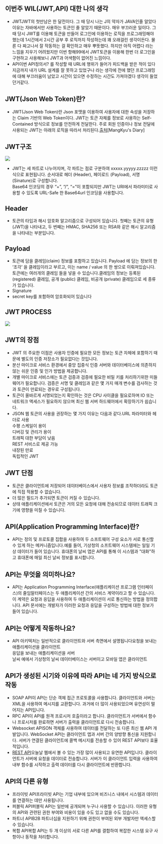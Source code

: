 ## 이번주 WIL(JWT,API) 대한 나의 생각

-   JWTJWT의 첫만남은 한 달전이다. 그 때 당시 나는 J의 약자가 JAVA인줄 알았다 이유는 자바에서만 사용하는 토큰인 줄 알았기 때문이다. 매우 부끄러운 일이다. 그 때 당시 JWT를 이용해 토큰을 만들어 로그인에 이용하는 로직을 프로그래밍해야 했는데 1시간에서 2시간 공부 후 로직까지 작성하는데 꽤 오래걸린 생각이든다. 물론 다 짜고나서 잘 작동하는 걸 확인하고 매우 뿌뜻했다. 하지만 아직 어렵다 라는 느낌을 지우기 어려웠지만 이번 항해99에서 JWT토큰을 이용해 한번 더 로그인을 구현하고 사용해보니 JWT과 어색함이 없어진 느낌이다.
-   API이번 API정의서? 를 작성할 때 URL에 행위가 들어가 피드백을 받은 적이 있다 지금까지 내가 URL 설계를 잘 못하고 있었구나 라는 생각에 전에 했던 프로그래밍에 대해 부끄러움이 남았고 시간이 있으면 수정하는 시간도 가져야겠다 생각이 들었던거같다.

## JWT(Json Web Token)란?

-   JWT(Json Web Token)란 Json 포맷을 이용하여 사용자에 대한 속성을 저장하는 Claim 기반의 Web Token이다. JWT는 토큰 자체를 정보로 사용하는 Self-Contained 방식으로 정보를 안전하게 전달한다. 주로 회원 인증이나 정보 전달에 사용되는 JWT는 아래의 로직을 따라서 처리된다.[출처](https://mangkyu.tistory.com/56)\[MangKyu's Diary\]

## JWT구조

![](https://i2.wp.com/www.opennaru.com/wp-content/uploads/2018/08/JWT_Stacks.png?fit=1200%2C300)

-   JWT는 세 파트로 나누어지며, 각 파트는 점로 구분하여 xxxxx.yyyyy.zzzzz 이런식으로 표현됩니다. 순서대로 헤더 (Header), 페이로드 (Payload), 서명 (Sinature)로 구성합니다.  
    Base64 인코딩의 경우 “+”, “/”, “=”이 포함되지만 JWT는 URI에서 파라미터로 사용할 수 있도록 URL-Safe 한 Base64url 인코딩을 사용합니다.

## Header

-   토큰의 타입과 해시 암호화 알고리즘으로 구성되어 있습니다. 첫째는 토큰의 유형 (JWT)을 나타내고, 두 번째는 HMAC, SHA256 또는 RSA와 같은 해시 알고리즘을 나타내는 부분입니다.

## Payload

-   토큰에 담을 클레임(claim) 정보를 포함하고 있습니다. Payload 에 담는 정보의 한 ‘조각’ 을 클레임이라고 부르고, 이는 name / value 의 한 쌍으로 이뤄져있습니다. 토큰에는 여러개의 클레임 들을 넣을 수 있습니다.클레임의 정보는 등록된 (registered) 클레임, 공개 (public) 클레임, 비공개 (private) 클레임으로 세 종류가 있습니다.
-   Signature
-   secret key를 포함하여 암호화되어 있습니다

## JWT PROCESS

![](https://i1.wp.com/www.opennaru.com/wp-content/uploads/2018/08/jwt_process_image_v2.png?fit=1920%2C1080)

## JWT의 장점

-   JWT 의 주요한 이점은 사용자 인증에 필요한 모든 정보는 토큰 자체에 포함하기 때문에 별도의 인증 저장소가 필요없다는 것입니다.
-   분산 마이크로 서비스 환경에서 중앙 집중식 인증 서버와 데이터베이스에 의존하지 않는 쉬운 인증 및 인가 방법을 제공합니다.
-   개별 마이크로 서비스에는 토큰 검증과 검증에 필요한 비밀 키를 처리하기위한 미들웨어가 필요합니다. 검증은 서명 및 클레임과 같은 몇 가지 매개 변수를 검사하는 것과 토큰이 만료되는 경우로 구성됩니다.
-   토큰이 올바르게 서명되었는지 확인하는 것은 CPU 사이클을 필요로하며 IO 또는 네트워크 액세스가 필요하지 않으며 최신 웹 서버 하드웨어에서 확장하기가 쉽습니다.
-   JSON 웹 토큰의 사용을 권장하는 몇 가지 이유는 다음과 같다.URL 파라미터와 헤더로 사용  
    수평 스케일이 용이  
    디버깅 및 관리가 용이  
    트래픽 대한 부담이 낮음  
    REST 서비스로 제공 가능  
    내장된 만료  
    독립적인 JWT

## JWT 단점

-   토큰은 클라이언트에 저장되어 데이터베이스에서 사용자 정보를 조작하더라도 토큰에 직접 적용할 수 없습니다.
-   더 많은 필드가 추가되면 토큰이 커질 수 있습니다.
-   상태 애플리케이션에서 토큰은 거의 모든 요청에 대해 전송되므로 데이터 트래픽 크기에 영향을 미칠 수 있습니다.

## API(Application Programming Interface)란?

-   API는 정의 및 프로토콜 집합을 사용하여 두 소프트웨어 구성 요소가 서로 통신할 수 있게 하는 메커니즘입니다.예를 들어, 기상청의 소프트웨어 시스템에는 일일 기상 데이터가 들어 있습니다. 휴대폰의 날씨 앱은 API를 통해 이 시스템과 "대화"하고 휴대폰에 매일 최신 날씨 정보를 표시합니다.

## API는 무엇을 의미하나요?

-   API는 Application Programming Interface(애플리케이션 프로그램 인터페이스)의 줄임말터페이스는 두 애플리케이션 간의 서비스 계약이라고 할 수 있습니다. 이 계약은 요청과 응답을 사용하여 두 애플리케이션이 서로 통신하는 방법을 정의합니다. API 문서에는 개발자가 이러한 요청과 응답을 구성하는 방법에 대한 정보가 들어 있습니다.

## API는 어떻게 작동하나요?

-   API 아키텍처는 일반적으로 클라이언트와 서버 측면에서 설명됩니다요청을 보내는 애플리케이션을 클라이언트  
    응답을 보내는 애플리케이션을 서버  
    날씨 예에서 기상청의 날씨 데이터베이스는 서버이고 모바일 앱은 클라이언트

## API가 생성된 시기와 이유에 따라 API는 네 가지 방식으로 작동

-   SOAP API이 API는 단순 객체 접근 프로토콜을 사용합니다. 클라이언트와 서버는 XML을 사용하여 메시지를 교환합니다. 과거에 더 많이 사용되었으며 유연성이 떨어지는 API입니다.
-   RPC API이 API를 원격 프로시저 호출이라고 합니다. 클라이언트가 서버에서 함수나 프로시저를 완료하면 서버가 출력을 클라이언트로 다시 전송합니다.
-   Websocket APISON 객체를 사용하여 데이터를 전달하는 또 다른 최신 웹 API 개발입니다. WebSocket API는 클라이언트 앱과 서버 간의 양방향 통신을 지원합니다. 서버가 연결된 클라이언트에 콜백 메시지를 전송할 수 있어 REST API보다 효율적입니다.
-   [REST API](https://github.com/whitewise95/TIL/blob/main/server/REST%20API.md)오늘날 웹에서 볼 수 있는 가장 많이 사용되고 유연한 API입니다. 클라이언트가 서버에 요청을 데이터로 전송합니다. 서버가 이 클라이언트 입력을 사용하여 내부 함수를 시작하고 출력 데이터를 다시 클라이언트에 반환합니다.

## API의 다른 유형

-   프라이빗 API프라이빗 API는 기업 내부에 있으며 비즈니스 내에서 시스템과 데이터를 연결하는 데만 사용됩니다.
-   퍼블릭 API퍼블릭 API는 일반에 공개되며 누구나 사용할 수 있습니다. 이러한 유형의 API와 관련된 권한 부여와 비용이 있을 수도 있고 없을 수도 있습니다.
-   파트너 APIB2B 파트너십을 지원하기 위해 권한이 부여된 외부 개발자만 액세스할 수 있습니다.
-   복합 API복합 API는 두 개 이상의 서로 다른 API를 결합하여 복잡한 시스템 요구 사항이나 동작을 처리합니다.
